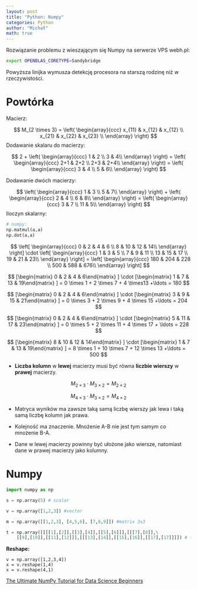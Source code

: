 ```yaml
---
layout: post
title: "Python: Numpy"
categories: Python
author: "Michał"
math: true
---
```




Rozwiązanie problemu z wieszającym się Numpy na serwerze VPS webh.pl:

```bash
export OPENBLAS_CORETYPE=Sandybridge
```
Powyższa linijka wymusza detekcję procesora na starszą rodzinę niż w rzeczywistości.



# Powtórka

Macierz:

$$
M_{2 \times 3} = \left( \begin{array}{ccc}
x_{11} & x_{12} & x_{12} \\
x_{21} & x_{22} & x_{23} \\
\end{array} \right)
$$
Dodawanie skalaru do macierzy:


$$
2 + \left( \begin{array}{ccc}
1 & 2 \\
3 & 4\\
\end{array} \right) = 
\left( \begin{array}{ccc}
2+1 & 2+2 \\
2+3 & 2+4\\
\end{array} \right) =
\left( \begin{array}{ccc}
3 & 4 \\
5 & 6\\
\end{array} \right)
$$

Dodawanie dwóch macierzy:


$$
\left( \begin{array}{ccc}
1 & 3 \\
5 & 7\\
\end{array} \right) + 
\left( \begin{array}{ccc}
2 & 4 \\
6 & 8\\
\end{array} \right) =
\left( \begin{array}{ccc}
3 & 7 \\
11 & 5\\
\end{array} \right)
$$
Iloczyn skalarny:

```python
# numpy:
np.matmul(a,a)
np.dot(a,a)
```


$$
\left[ \begin{array}{ccc}
0 & 2 & 4 & 6 \\
8 & 10 & 12 & 14\\
\end{array} \right] \cdot  
\left[ \begin{array}{ccc}
1 & 3 & 5 \\
7 & 9 & 11 \\
13 & 15 & 17 \\
19 & 21 & 23\\
\end{array} \right] =
\left[ \begin{array}{ccc}
180 & 204 & 228 \\
500 & 588 & 676\\
\end{array} \right]
$$

$$
[\begin{matrix} 0 & 2 & 4 & 6\end{matrix} ] \cdot [\begin{matrix} 1 & 7 & 13 & 19\end{matrix} ] = 0 \times 1 + 2 \times 7 + 4 \times13 +\ldots = 180
$$

$$
[\begin{matrix} 0 & 2 & 4 & 6\end{matrix} ] \cdot [\begin{matrix} 3 & 9 & 15 & 21\end{matrix} ] = 0 \times 3 + 2 \times 9 + 4 \times 15 +\ldots = 204
$$

$$
[\begin{matrix} 0 & 2 & 4 & 6\end{matrix} ] \cdot [\begin{matrix} 5 & 11 & 17 & 23\end{matrix} ] = 0 \times 5 + 2 \times 11 + 4 \times 17 + \ldots = 228
$$

$$
[\begin{matrix} 8 & 10 & 12 & 14\end{matrix} ] \cdot [\begin{matrix} 1 & 7 & 13 & 19\end{matrix} ] = 8 \times 1 + 10 \times 7 + 12 \times 13 +\ldots = 500
$$

- **Liczba kolumn** w **lewej** macierzy musi być równa **liczbie wierszy** w **prawej** macierzy.

$$
M_{2 \times 3} \cdot M_{3 \times 2} = M_{2 \times 2}
$$

$$
M_{4 \times 3} \cdot M_{3 \times 2} = M_{4 \times 2}
$$



- Matryca wyników ma zawsze taką samą liczbę wierszy jak lewa i taką samą liczbę kolumn jak prawa.
- Kolejność ma znaczenie. Mnożenie A-B nie jest tym samym co mnożenie B-A.

- Dane w lewej macierzy powinny być ułożone jako wiersze, natomiast dane w prawej macierzy jako kolumny.

# Numpy

```python
import numpy as np

s = np.array(5) # scalar

v = np.array([1,2,3]) #vector

m = np.array([[1,2,3], [4,5,6], [7,8,9]]) #matrix 3x3

t = np.array([[[[1],[2]],[[3],[4]],[[5],[6]]],[[[7],[8]],\
    [[9],[10]],[[11],[12]]],[[[13],[14]],[[15],[16]],[[17],[17]]]]) # tensor 3x3x2x1
```



**Reshape:**

```
v = np.array([1,2,3,4])
x = v.reshape(1,4)
x = v.reshape(4,1)
```



[The Ultimate NumPy Tutorial for Data Science Beginners](https://www.analyticsvidhya.com/blog/2020/04/the-ultimate-numpy-tutorial-for-data-science-beginners/)